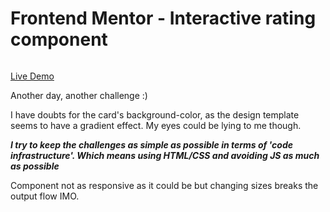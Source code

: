 # Frontend Mentor - Interactive rating component

![]()

[Live Demo]()

Another day, another challenge :)

I have doubts for the card's background-color, as the design template seems to have a gradient effect. My eyes could be lying to me though.

***I try to keep the challenges as simple as possible in terms of 'code infrastructure'. Which means using HTML/CSS and avoiding JS as much as possible***

Component not as responsive as it could be but changing sizes breaks the output flow IMO.